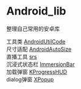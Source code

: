# Android_lib
整理自己常用的安卓库  

工具类       [AndroidUtilCode](https://github.com/Blankj/AndroidUtilCode)   
尺寸适配     [AndroidAutoSize]()   
直播工具     [srs](https://github.com/ossrs/srs)  
沉浸式状态栏  [ImmersionBar](https://github.com/gyf-dev/ImmersionBar)   
加载弹窗     [KProgressHUD](https://github.com/Kaopiz/KProgressHUD)  
dialog弹窗   [XPopup](https://github.com/li-xiaojun/XPopup)  
